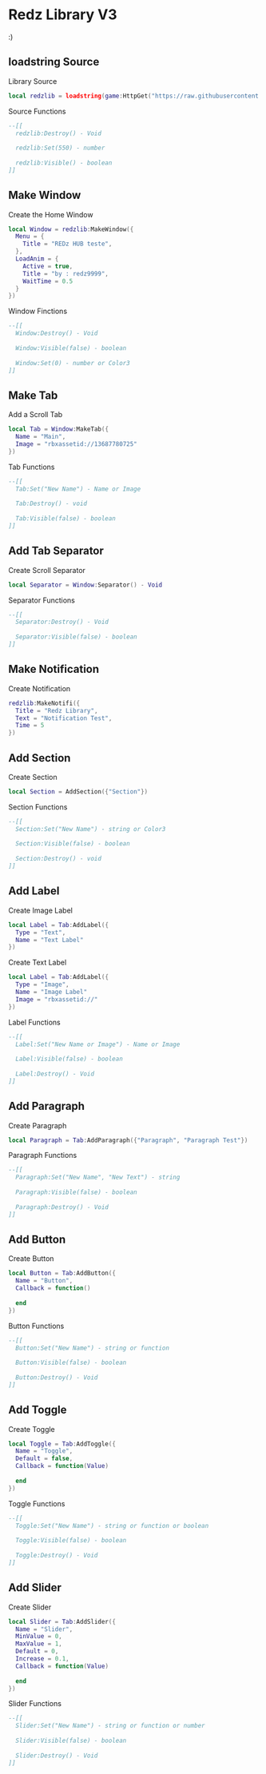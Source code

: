 # Redz Library V3
:)

## loadstring Source

Library Source
```lua
local redzlib = loadstring(game:HttpGet("https://raw.githubusercontent.com/MoonXs-lua/RedzLibs/refs/heads/main/src/RedzlibV3/source.lua"))()
```
Source Functions
```lua
--[[
  redzlib:Destroy() - Void
  
  redzlib:Set(550) - number
  
  redzlib:Visible() - boolean
]]
```

## Make Window

Create the Home Window
```lua
local Window = redzlib:MakeWindow({
  Menu = {
    Title = "REDz HUB teste",
  },
  LoadAnim = {
    Active = true,
    Title = "by : redz9999",
    WaitTime = 0.5
  }
})
```
Window Finctions
```lua
--[[
  Window:Destroy() - Void
  
  Window:Visible(false) - boolean
  
  Window:Set(0) - number or Color3
]]
```

## Make Tab

Add a Scroll Tab
```lua
local Tab = Window:MakeTab({
  Name = "Main",
  Image = "rbxassetid://13687780725"
})
```
Tab Functions
```lua
--[[
  Tab:Set("New Name") - Name or Image
  
  Tab:Destroy() - void
   
  Tab:Visible(false) - boolean
]]
```

## Add Tab Separator

Create Scroll Separator
```lua
local Separator = Window:Separator() - Void
```
Separator Functions
```lua
--[[
  Separator:Destroy() - Void
  
  Separator:Visible(false) - boolean
]]
```

## Make Notification

Create Notification
```lua
redzlib:MakeNotifi({
  Title = "Redz Library",
  Text = "Notification Test",
  Time = 5
})
```

## Add Section
Create Section
```lua
local Section = AddSection({"Section"})
```
Section Functions
```lua
--[[
  Section:Set("New Name") - string or Color3
  
  Section:Visible(false) - boolean
  
  Section:Destroy() - void
]]
```

## Add Label

Create Image Label
```lua
local Label = Tab:AddLabel({
  Type = "Text",
  Name = "Text Label"
})
```
Create Text Label
```lua
local Label = Tab:AddLabel({
  Type = "Image",
  Name = "Image Label"
  Image = "rbxassetid://"
})
```
Label Functions
```lua
--[[
  Label:Set("New Name or Image") - Name or Image
  
  Label:Visible(false) - boolean
  
  Label:Destroy() - Void
]]
```

## Add Paragraph

Create Paragraph
```lua
local Paragraph = Tab:AddParagraph({"Paragraph", "Paragraph Test"})
```
Paragraph Functions
```lua
--[[
  Paragraph:Set("New Name", "New Text") - string
  
  Paragraph:Visible(false) - boolean
  
  Paragraph:Destroy() - Void
]]
```

## Add Button

Create Button
```lua
local Button = Tab:AddButton({
  Name = "Button",
  Callback = function()
    
  end
})
```
Button Functions
```lua
--[[
  Button:Set("New Name") - string or function
  
  Button:Visible(false) - boolean
  
  Button:Destroy() - Void
]]
```

## Add Toggle

Create Toggle
```lua
local Toggle = Tab:AddToggle({
  Name = "Toggle",
  Default = false,
  Callback = function(Value)
    
  end
})
```
Toggle Functions
```lua
--[[
  Toggle:Set("New Name") - string or function or boolean
  
  Toggle:Visible(false) - boolean
  
  Toggle:Destroy() - Void
]]
```

## Add Slider

Create Slider
```lua
local Slider = Tab:AddSlider({
  Name = "Slider",
  MinValue = 0,
  MaxValue = 1,
  Default = 0,
  Increase = 0.1,
  Callback = function(Value)
    
  end
})
```
Slider Functions
```lua
--[[
  Slider:Set("New Name") - string or function or number
  
  Slider:Visible(false) - boolean
  
  Slider:Destroy() - Void
]]
```
